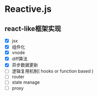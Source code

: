 # Reactive.js
>
## react-like框架实现
- [x] jsx
- [x] 组件化
- [x] vnode
- [x] diff算法
- [x] 异步数据更新
- [ ] 逻辑复用机制( hooks or function based )
- [ ] router
- [ ] state manage
- [ ] proxy
